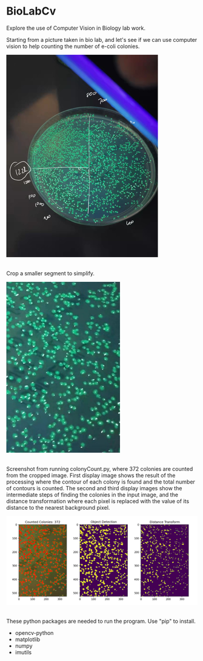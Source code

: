 # BioLabCv
Explore the use of Computer Vision in Biology lab work.

Starting from a picture taken in bio lab, and let's see if we can use computer vision to help counting the number of e-coli colonies.
<div align="left">
    <img src="/labImage.JPG" width="400px"</img> 
</div>
<br/>

Crop a smaller segment to simplify.
<div align="left">
    <img src="/ecoliCrop.JPG" width="300px"</img> 
</div>
<br/>

Screenshot from running colonyCount.py, where 372 colonies are counted from the cropped image. First display image shows the result of the processing where the contour of each colony is found and the total number of contours is counted. The second and third display images show the intermediate steps of finding the colonies in the input image, and the distance transformation where each pixel is replaced with the value of its distance to the nearest background pixel.
<div align="left">
    <img src="/ScreenshotColonyCount.png" width="1000px"</img> 
</div>
<br/>

These python packages are needed to run the program. Use "pip" to install.
* opencv-python
* matplotlib
* numpy
* imutils


